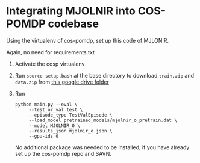 # Integrating MJOLNIR into COS-POMDP codebase


Using the virtualenv of cos-pomdp, set up this code of MJLONIR.


Again, no need for requirements.txt


1. Activate the cosp virtualenv

2. Run `source setup.bash` at the base directory to download `train.zip` and `data.zip`
   from [this google drive folder]( https://drive.google.com/drive/folders/1i6V_t6TqaTpUdUFpOJT3y3KraJjak-sa?usp=sharing)

3. Run
   ```
   python main.py --eval \
        --test_or_val test \
        --episode_type TestValEpisode \
        --load_model pretrained_models/mjolnir_o_pretrain.dat \
        --model MJOLNIR_O \
        --results_json mjolnir_o.json \
        --gpu-ids 0
   ```

    No additional package was needed to be installed, if you have already set up the
    cos-pomdp repo and SAVN.
